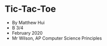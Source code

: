 # Tic-Tac-Toe

- By Matthew Hui
- B 3/4
- February 2020
- Mr Wilson, AP Computer Science Principles
